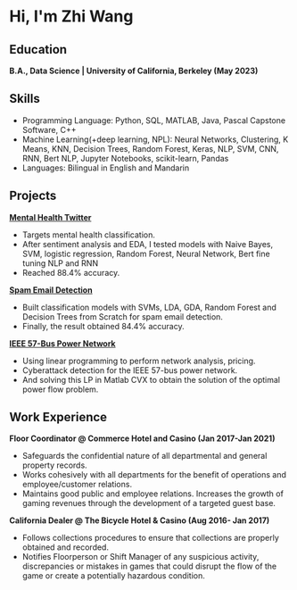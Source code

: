 # Hi, I'm Zhi Wang

## Education
**B.A., Data Science   |   University of California, Berkeley (May 2023)**

## Skills
- Programming Language: Python, SQL, MATLAB, Java, Pascal Capstone Software, C++
- Machine Learning(+deep learning, NPL): Neural Networks, Clustering, K Means, KNN, Decision Trees, Random Forest, Keras, NLP, SVM, CNN, RNN, Bert NLP, Jupyter Notebooks, scikit-learn, Pandas
- Languages: Bilingual in English and Mandarin


## Projects
**[Mental Health Twitter](https://github.com/ZhiWangDS/Mental-Health-Twitter)**
- Targets mental health classification.
- After sentiment analysis and EDA, I tested models with Naive Bayes, SVM, logistic regression, Random Forest, Neural Network, Bert fine tuning NLP and RNN
- Reached 88.4% accuracy.

**[Spam Email Detection](https://github.com/ZhiWangDS/Spam-Email-Detection)**
- Built classification models with SVMs, LDA, GDA, Random Forest and Decision Trees from Scratch for spam email detection.
- Finally, the result obtained 84.4% accuracy.

**[IEEE 57-Bus Power Network](https://github.com/ZhiWangDS/IEEE-57-Bus-Power-Network)**
- Using linear programming to perform network analysis, pricing.
- Cyberattack detection for the IEEE 57-bus power network.
- And solving this LP in Matlab CVX to obtain the solution of the optimal power flow problem.
  



## Work Experience 
**Floor Coordinator @ Commerce Hotel and Casino (Jan 2017-Jan 2021)**
- Safeguards the confidential nature of all departmental and general property records.
- Works cohesively with all departments for the benefit of operations and employee/customer relations.
- Maintains good public and employee relations. Increases the growth of gaming revenues through the development of a targeted guest base.

**California Dealer @ The Bicycle Hotel & Casino (Aug 2016- Jan 2017)**
- Follows collections procedures to ensure that collections are properly obtained and recorded.
- Notifies Floorperson or Shift Manager of any suspicious activity, discrepancies or mistakes in games that could disrupt the flow of the game or create a potentially hazardous condition.

